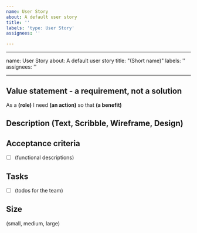 ```yaml
---
name: User Story
about: A default user story
title: ''
labels: 'type: User Story'
assignees: ''

---
```


---
name: User Story
about: A default user story
title: "(Short name)"
labels: ''
assignees: ''

---

## Value statement - a requirement, not a solution
As a **(role)** 
I need **(an action)** 
so that **(a benefit)** 

## Description (Text, Scribble, Wireframe, Design)

## Acceptance criteria
- [ ] (functional descriptions)

## Tasks
- [ ] (todos for the team)

## Size
(small, medium, large)
